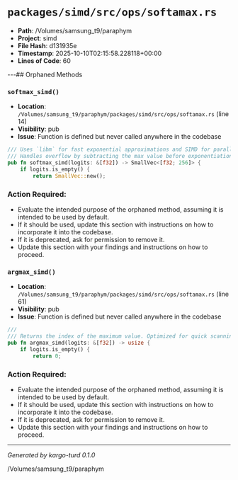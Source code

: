 # `packages/simd/src/ops/softamax.rs`

- **Path**: /Volumes/samsung_t9/paraphym
- **Project**: simd
- **File Hash**: d131935e  
- **Timestamp**: 2025-10-10T02:15:58.228118+00:00  
- **Lines of Code**: 60

---## Orphaned Methods


### `softmax_simd()`

- **Location**: `/Volumes/samsung_t9/paraphym/packages/simd/src/ops/softamax.rs` (line 14)
- **Visibility**: pub
- **Issue**: Function is defined but never called anywhere in the codebase

```rust
/// Uses `libm` for fast exponential approximations and SIMD for parallel processing.
/// Handles overflow by subtracting the max value before exponentiation.
pub fn softmax_simd(logits: &[f32]) -> SmallVec<[f32; 256]> {
    if logits.is_empty() {
        return SmallVec::new();
```

### Action Required:

- Evaluate the intended purpose of the orphaned method, assuming it is intended to be used by default.
- If it should be used, update this section with instructions on how to incorporate it into the codebase.
- If it is deprecated, ask for permission to remove it.
- Update this section with your findings and instructions on how to proceed.


### `argmax_simd()`

- **Location**: `/Volumes/samsung_t9/paraphym/packages/simd/src/ops/softamax.rs` (line 61)
- **Visibility**: pub
- **Issue**: Function is defined but never called anywhere in the codebase

```rust
///
/// Returns the index of the maximum value. Optimized for quick scanning with SIMD.
pub fn argmax_simd(logits: &[f32]) -> usize {
    if logits.is_empty() {
        return 0;
```

### Action Required:

- Evaluate the intended purpose of the orphaned method, assuming it is intended to be used by default.
- If it should be used, update this section with instructions on how to incorporate it into the codebase.
- If it is deprecated, ask for permission to remove it.
- Update this section with your findings and instructions on how to proceed.

---

*Generated by kargo-turd 0.1.0*

/Volumes/samsung_t9/paraphym